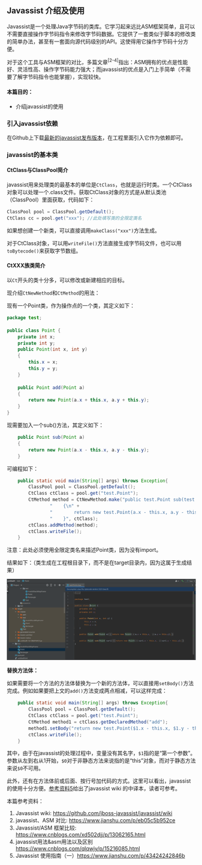 ## Javassist 介绍及使用
Javassist是一个处理Java字节码的类库。它学习起来远比ASM框架简单，且可以不需要直接操作字节码指令来修改字节码数据。它提供了一套类似于脚本的修改类的简单办法，甚至有一套面向源代码级别的API。这使得用它操作字节码十分方便。

对于这个工具与ASM框架的对比，多篇文章<sup>[2-4]</sup>指出：ASM拥有的优点是性能好、灵活性高、操作字节码能力强大；而javassist的优点是入门上手简单（不需要了解字节码指令也能掌握），实现较快。

#### 本篇目的：
* 介绍javassist的使用

### 引入javassist依赖
在Github上下载[最新的javassist发布版本](https://github.com/jboss-javassist/javassist)，在工程里面引入它作为依赖即可。

### javassist的基本类

#### CtClass与ClassPool简介

javassist用来处理类的最基本的单位是`CtClass`，也就是运行时类。一个CtClass对象可以处理一个.class文件。获取CtClass对象的方式是从默认类池（ClassPool）里面获取，代码如下：

```java
ClassPool pool = ClassPool.getDefault();
CtClass cc = pool.get("xxx"); //此处填写类的全限定类名
```

如果想创建一个新类，可以直接调用`makeClass("xxx")`方法生成。

对于CtClass对象，可以用`writeFile()`方法直接生成字节码文件，也可以用`toBytecode()`来获取字节数组。

#### CtXXX族类简介

以`Ct`开头的类十分多，可以修改或新建相应的目标。

现介绍`CtNewNethod`和`CtMethod`的用法：

现有一个Point类，作为操作点的一个类，其定义如下：

```java
package test;

public class Point {
    private int x;
    private int y;
    public Point(int x, int y)
    {
        this.x = x;
        this.y = y;
    }

    public Point add(Point a)
    {
        return new Point(a.x + this.x, a.y + this.y);
    }
}
```

现需要加入一个sub()方法，其定义如下：
```java
    public Point sub(Point a)
    {
        return new Point(a.x - this.x, a.y - this.y);
    }
```

可编程如下：
```java
    public static void main(String[] args) throws Exception{
        ClassPool pool = ClassPool.getDefault();
        CtClass ctClass = pool.get("test.Point");
        CtMethod method = CtNewMethod.make("public test.Point sub(test.Point a)\n" +
                "    {\n" +
                "        return new test.Point(a.x - this.x, a.y - this.y);\n" +
                "    }", ctClass);
        ctClass.addMethod(method);
        ctClass.writeFile();
    }
```
注意：此处必须使用全限定类名来描述Point类，因为没有import。

结果如下：（类生成在工程根目录下，而不是在target目录内，因为这属于生成结果）

![](pic/result.png)

**替换方法体：**

如果需要将一个方法的方法体替换为一个新的方法体，可以直接用`setBody()`方法完成。例如如果要把上文的`add()`方法变成两点相减，可以这样完成：

```java
    public static void main(String[] args) throws Exception{
        ClassPool pool = ClassPool.getDefault();
        CtClass ctClass = pool.get("test.Point");
        CtMethod method1 = ctClass.getDeclaredMethod("add");
        method1.setBody("return new test.Point($1.x - this.x, $1.y - this.y);");
        ctClass.writeFile();
    }
```

其中，由于在javassist的处理过程中，变量没有其名字，`$1`指的是“第一个参数”。参数从左到右从1开始，`$0`对于非静态方法来说指的是“this”对象，而对于静态方法来说`$0`不可用。

此外，还有在方法体前或后面、按行号加代码的方式。这里可以看出，javassist的使用十分方便。[参考资料5](https://www.jianshu.com/p/43424242846b)给出了javassist wiki 的中译本，读者可参考。

本篇参考资料：
1. Javassist wiki: https://github.com/jboss-javassist/javassist/wiki
2. javassist、ASM 对比: https://www.jianshu.com/p/eb05c5b952ce
3. Javassist/ASM 框架比较: https://www.cnblogs.com/xd502djj/p/13062165.html
4. javassist用法&asm用法以及区别 https://www.cnblogs.com/qlqwjy/p/15216085.html
5. Javassist 使用指南（一）https://www.jianshu.com/p/43424242846b